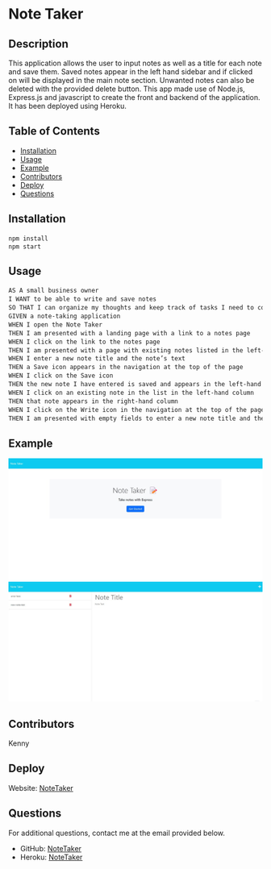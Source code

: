 # Note Taker

## Description

This application allows the user to input notes as well as a title for each note and save them. Saved notes appear in the left hand sidebar and if clicked on will be displayed in the main note section. Unwanted notes can also be deleted with the provided delete button. This app made use of Node.js, Express.js and javascript to create the front and backend of the application. It has been deployed using Heroku.

## Table of Contents

- [Installation](#Installation)
- [Usage](#Usage)
- [Example](#Example)
- [Contributors](#Contributors)
- [Deploy](#Deploy)
- [Questions](#Questions)

## Installation

```
npm install
npm start
```

## Usage

```md
AS A small business owner
I WANT to be able to write and save notes
SO THAT I can organize my thoughts and keep track of tasks I need to complete
GIVEN a note-taking application
WHEN I open the Note Taker
THEN I am presented with a landing page with a link to a notes page
WHEN I click on the link to the notes page
THEN I am presented with a page with existing notes listed in the left-hand column, plus empty fields to enter a new note title and the note’s text in the right-hand column
WHEN I enter a new note title and the note’s text
THEN a Save icon appears in the navigation at the top of the page
WHEN I click on the Save icon
THEN the new note I have entered is saved and appears in the left-hand column with the other existing notes
WHEN I click on an existing note in the list in the left-hand column
THEN that note appears in the right-hand column
WHEN I click on the Write icon in the navigation at the top of the page
THEN I am presented with empty fields to enter a new note title and the note’s text in the right-hand column
```

## Example

![](./img/ex1.png)
![](./img/ex2.png)


## Contributors

Kenny

## Deploy

Website: [NoteTaker](https://note-taker-kenny-b0199278a909.herokuapp.com/)

## Questions

For additional questions, contact me at the email provided below.

- GitHub: [NoteTaker](https://github.com/KennyZhang12138/note-taker/tree/main)
- Heroku: [NoteTaker](https://dashboard.heroku.com/apps/note-taker-kenny)